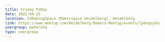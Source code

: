 ```yaml
---
title: Friday PiDay
date: 2022-04-15
location: CoMakingSpace (Makerspace Heidelberg), Heidelberg
link: https://www.meetup.com/Heidelberg-Makers-Meetup/events/lpbxqsydcgbtb/
usergroup: makershd
type: usergroup
---
```

